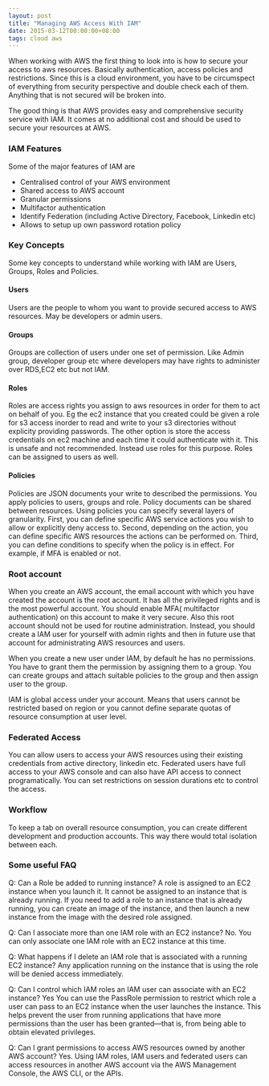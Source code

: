 ```yaml
---
layout: post
title: "Managing AWS Access With IAM"
date: 2015-03-12T00:00:00+08:00
tags: cloud aws
---
```

When working with AWS the first thing to look into is how to secure your access to aws resources. Basically authentication, access policies and restrictions. Since this is a cloud environment, you have to be circumspect of everything from security perspective and double check each of them. Anything that is not secured will be broken into. 

The good thing is that AWS provides easy and comprehensive security service with IAM. It comes at no additional cost and should be used to secure your resources at AWS. 

### IAM Features
Some of the major features of IAM are
- Centralised control of your AWS environment
- Shared access to AWS account
- Granular permissions
- Multifactor authentication
- Identify Federation (including Active Directory, Facebook, Linkedin etc)
- Allows to setup up own password rotation policy

### Key Concepts
Some key concepts to understand while working with IAM are Users, Groups, Roles and Policies.

#### Users 
Users are the people to whom you want to provide secured access to AWS resources. May be developers or admin users.

#### Groups
Groups are collection of users under one set of permission. Like Admin group, developer group etc where developers may have rights to administer over RDS,EC2 etc but not IAM.

#### Roles
Roles are access rights you assign to aws resources in order for them to act on behalf of you. Eg the ec2 instance that you created could be given a role for s3 access inorder to read and write to your s3 directories without explicity providing passwords. The other option is store the access credentials on ec2 machine and each time it could authenticate with it. This is unsafe and not recommended. Instead use roles for this purpose. Roles can be assigned to users as well.

#### Policies
Policies are JSON documents your write to described the permissions. You apply policies to users, groups and role. Policy documents can be shared between resources. Using policies you can specify several layers of granularity. First, you can define specific AWS service actions you wish to allow or explicitly deny access to. Second, depending on the action, you can define specific AWS resources the actions can be performed on. Third, you can define conditions to specify when the policy is in effect. For example, if MFA is enabled or not. 


### Root account
When you create an AWS account, the email account with which you have created the account is the root account. It has all the privileged rights and is the most powerful account. You should enable MFA( multifactor authentication) on this account to make it very secure.
Also this root account should not be used for routine administration. Instead, you should create a IAM user for yourself with admin rights and then in future use that account for administrating AWS resources and users.

 
When you create a new user under IAM, by default he has no permissions. You have to grant them the permission by assigning them to a group. You can create groups and attach suitable policies to the group and then assign user to the group.

IAM is global access under your account. Means that users cannot be restricted based on region or you cannot define separate quotas of resource consumption at user level. 

### Federated Access
You can allow users to access your AWS resources using their existing credentials from active directory, linkedin etc. Federated users have full access to your AWS console and can also have API access to connect programatically. You can set restrictions on session durations etc to control the access. 

### Workflow
To keep a tab on overall resource consumption, you can create different development and production accounts. This way there would total isolation between each.

### Some useful FAQ

Q: Can a Role be added to running instance?
A role is assigned to an EC2 instance when you launch it. It cannot be assigned to an instance that is already running. If you need to add a role to an instance that is already running, you can create an image of the instance, and then launch a new instance from the image with the desired role assigned.

Q: Can I associate more than one IAM role with an EC2 instance?
No. You can only associate one IAM role with an EC2 instance at this time.

Q: What happens if I delete an IAM role that is associated with a running EC2 instance?
Any application running on the instance that is using the role will be denied access immediately.

Q: Can I control which IAM roles an IAM user can associate with an EC2 instance?
Yes
You can use the PassRole permission to restrict which role a user can pass to an EC2 instance when the user launches the instance. This helps prevent the user from running applications that have more permissions than the user has been granted—that is, from being able to obtain elevated privileges. 

Q: Can I grant permissions to access AWS resources owned by another AWS account?
Yes. Using IAM roles, IAM users and federated users can access resources in another AWS account via the AWS Management Console, the AWS CLI, or the APIs. 




